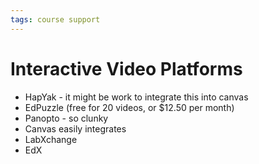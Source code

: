 ```yaml
---
tags: course support
---
```


# Interactive Video Platforms

* HapYak - it might be work to integrate this into canvas
* EdPuzzle (free for 20 videos, or $12.50 per month)
* Panopto - so clunky
* Canvas easily integrates
* LabXchange
* EdX
